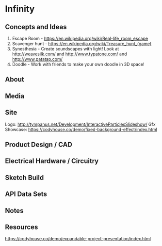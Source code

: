 # Infinity

## Concepts and Ideas
1. Escape Room - https://en.wikipedia.org/wiki/Real-life_room_escape
2. Scavenger hunt - https://en.wikipedia.org/wiki/Treasure_hunt_(game)
3. Synesthesia - Create soundscapes with light! Look at http://weavesilk.com/ and http://www.typatone.com/ and http://www.patatap.com/
4. Doodle - Work with friends to make your own doodle in 3D space!

## About

## Media

## Site
Logo: http://tympanus.net/Development/InteractiveParticlesSlideshow/
Gfx Showcase: https://codyhouse.co/demo/fixed-background-effect/index.html


## Product Design / CAD

## Electrical Hardware / Circuitry 

## Sketch Build

## API Data Sets

## Notes

## Resources



https://codyhouse.co/demo/expandable-project-presentation/index.html

